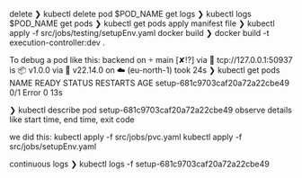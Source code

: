 delete ❯ kubectl delete pod $POD_NAME
get logs ❯ kubectl logs $POD_NAME
get pods ❯ kubectl get pods
apply manifest file ❯ kubectl apply -f src/jobs/testing/setupEnv.yaml
docker build ❯ docker build -t execution-controller:dev .

To debug a pod like this:
backend on  main [✘!?] via 🐳 tcp://127.0.0.1:50937 is 📦 v1.0.0 via  v22.14.0 on ☁️  (eu-north-1) took 24s 
❯ kubectl get pods
NAME                             READY   STATUS   RESTARTS   AGE
setup-681c9703caf20a72a22cbe49   0/1     Error    0          13s

❯ kubectl describe pod setup-681c9703caf20a72a22cbe49
observe details like start time, end time, exit code

we did this:
kubectl apply -f src/jobs/pvc.yaml
kubectl apply -f src/jobs/setupEnv.yaml

continuous logs ❯ kubectl logs -f setup-681c9703caf20a72a22cbe49